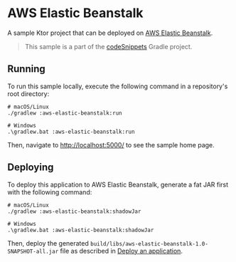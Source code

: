 # AWS Elastic Beanstalk

A sample Ktor project that can be deployed on [AWS Elastic Beanstalk](https://ktor.io/docs/elastic-beanstalk.html).

> This sample is a part of the [codeSnippets](../../README.md) Gradle project.

## Running

To run this sample locally, execute the following command in a repository's root directory:

```
# macOS/Linux
./gradlew :aws-elastic-beanstalk:run

# Windows
.\gradlew.bat :aws-elastic-beanstalk:run
```
 
Then, navigate to [http://localhost:5000/](http://localhost:5000/) to see the sample home page.


## Deploying
To deploy this application to AWS Elastic Beanstalk, generate a fat JAR first with the following command:

```
# macOS/Linux
./gradlew :aws-elastic-beanstalk:shadowJar

# Windows
.\gradlew.bat :aws-elastic-beanstalk:shadowJar
```

Then, deploy the generated `build/libs/aws-elastic-beanstalk-1.0-SNAPSHOT-all.jar` file as described in [Deploy an application](https://ktor.io/docs/elastic-beanstalk.html#deploy-app).